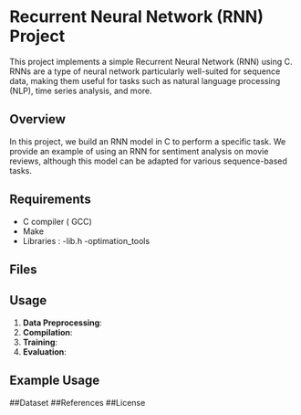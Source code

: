# Recurrent Neural Network (RNN) Project

This project implements a simple Recurrent Neural Network (RNN) using C. RNNs are a type of neural network particularly well-suited for sequence data,
making them useful for tasks such as natural language processing (NLP), time series analysis, and more.

## Overview

In this project, we build an RNN model in C to perform a specific task. We provide an example of using an RNN for sentiment analysis on movie reviews, although this model 
can be adapted for various sequence-based tasks.

## Requirements

- C compiler ( GCC)
- Make 
- Libraries : -lib.h
              -optimation_tools

## Files


## Usage

1. **Data Preprocessing**: 
2. **Compilation**: 
3. **Training**: 
4. **Evaluation**: 

## Example Usage

##Dataset 
##References
##License
